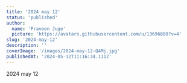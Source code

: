```yaml
---
title: '2024 may 12'
status: 'published'
author:
  name: 'Praveen Juge'
  picture: 'https://avatars.githubusercontent.com/u/13696888?v=4'
slug: '2024-may-12'
description: ''
coverImage: '/images/2024-may-12-Q4Mj.jpg'
publishedAt: '2024-05-12T11:16:34.111Z'
---
```


2024 may 12